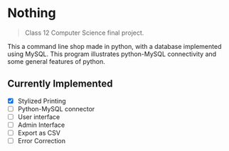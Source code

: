 # Nothing
> Class 12 Computer Science final project.

This a command line shop made in python, with a database implemented using MySQL.
This program illustrates python-MySQL connectivity and some general features of python.

## Currently Implemented
- [x] Stylized Printing
- [ ] Python-MySQL connector
- [ ] User interface
- [ ] Admin Interface
- [ ] Export as CSV
- [ ] Error Correction
